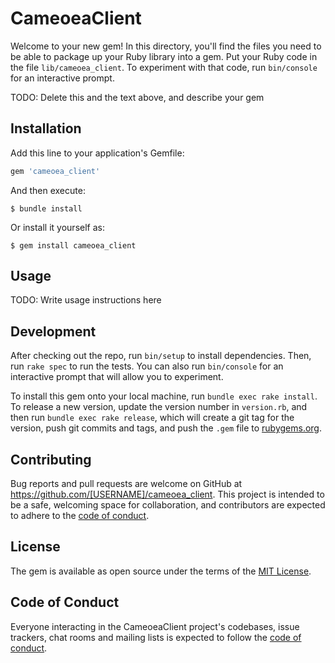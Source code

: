# CameoeaClient

Welcome to your new gem! In this directory, you'll find the files you need to be able to package up your Ruby library into a gem. Put your Ruby code in the file `lib/cameoea_client`. To experiment with that code, run `bin/console` for an interactive prompt.

TODO: Delete this and the text above, and describe your gem

## Installation

Add this line to your application's Gemfile:

```ruby
gem 'cameoea_client'
```

And then execute:

    $ bundle install

Or install it yourself as:

    $ gem install cameoea_client

## Usage

TODO: Write usage instructions here

## Development

After checking out the repo, run `bin/setup` to install dependencies. Then, run `rake spec` to run the tests. You can also run `bin/console` for an interactive prompt that will allow you to experiment.

To install this gem onto your local machine, run `bundle exec rake install`. To release a new version, update the version number in `version.rb`, and then run `bundle exec rake release`, which will create a git tag for the version, push git commits and tags, and push the `.gem` file to [rubygems.org](https://rubygems.org).

## Contributing

Bug reports and pull requests are welcome on GitHub at https://github.com/[USERNAME]/cameoea_client. This project is intended to be a safe, welcoming space for collaboration, and contributors are expected to adhere to the [code of conduct](https://github.com/[USERNAME]/cameoea_client/blob/master/CODE_OF_CONDUCT.md).


## License

The gem is available as open source under the terms of the [MIT License](https://opensource.org/licenses/MIT).

## Code of Conduct

Everyone interacting in the CameoeaClient project's codebases, issue trackers, chat rooms and mailing lists is expected to follow the [code of conduct](https://github.com/[USERNAME]/cameoea_client/blob/master/CODE_OF_CONDUCT.md).
